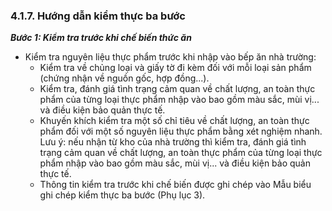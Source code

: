 ### 4.1.7. Hướng dẫn kiểm thực ba bước

***Bước 1: Kiểm tra trước khi chế biến thức ăn*** 

- Kiểm tra nguyên liệu thực phẩm trước khi nhập vào bếp ăn nhà trường:
  + Kiểm tra về chủng loại và giấy tờ đi kèm đối với mỗi loại sản phẩm (chứng nhận về nguồn gốc, hợp đồng...).
  + Kiểm tra, đánh giá tình trạng cảm quan về chất lượng, an toàn thực phẩm của từng loại thực phẩm nhập vào bao gồm màu sắc, mùi vị... và điều kiện bảo quản thực tế.
  + Khuyến khích kiểm tra một số chỉ tiêu về chất lượng, an toàn thực phẩm đối với một số nguyên liệu thực phẩm bằng xét nghiệm nhanh.
  Lưu ý: nếu nhận từ kho của nhà trường thì kiểm tra, đánh giá tình trạng cảm quan về chất lượng, an toàn thực phẩm của từng loại thực phẩm nhập vào bao gồm màu sắc, mùi vị... và điều kiện bảo quản thực tế.
  + Thông tin kiểm tra trước khi chế biến được ghi chép vào Mẫu biểu ghi chép kiểm thực ba bước (Phụ lục 3).